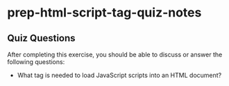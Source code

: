 # prep-html-script-tag-quiz-notes

## Quiz Questions

After completing this exercise, you should be able to discuss or answer the following questions:

- What tag is needed to load JavaScript scripts into an HTML document?
  <script>


- How do you use a script tag to write JavaScript directly in the HTML document?
  you should put the script tag inside the body tag near the bottom

- How do you use a script tag to load an external JavaScript file?
  by linking the main.js file directly using src

## Notes

All student notes should be written here.

How to write `Code Examples` in markdown

for JS:

```javascript
const data = 'Howdy';
```

for HTML:

```html
<div>
  <p>This is text content</p>
</div>
```

for CSS:

```css
div {
  width: 100%;
}
```

